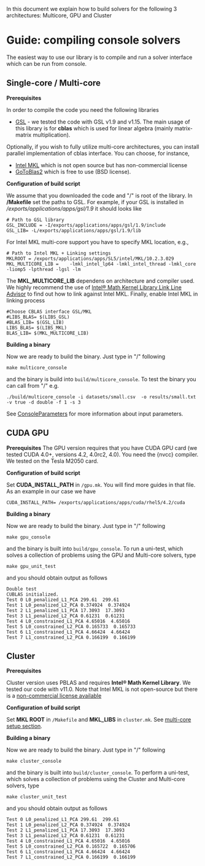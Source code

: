 In this document we explain how to build solvers for the following 3 architectures: Multicore, GPU and Cluster




# Guide: compiling console solvers #

The easiest way to use our library is to compile and run a solver interface which can be run from console.


## Single-core / Multi-core ##

**Prerequisites**

In order to compile the code you need the following libraries
  * [GSL](http://www.gnu.org/software/gsl/) - we tested the code with GSL v1.9 and v1.15. The main usage of this library is for **cblas** which is used for linear algebra (mainly matrix-matrix multiplication).

Optionally, if you wish to fully utilize multi-core architectures, you can install parallel implementation of cblas interface. You can choose, for instance,
  * [Intel MKL](http://software.intel.com/en-us/intel-mkl) which is not open source but has non-commercial license
  * [GoToBlas2](http://www.tacc.utexas.edu/tacc-projects/gotoblas2) which is free to use (BSD license).

**Configuration of build script**

We assume that you downloaded the code and "/" is  root of the library.
In **/Makefile** set the paths to GSL. For example, if your GSL is installed in
_/exports/applications/apps/gsl/1.9_ it should looks like
```
# Path to GSL library
GSL_INCLUDE = -I/exports/applications/apps/gsl/1.9/include
GSL_LIB= -L/exports/applications/apps/gsl/1.9/lib
```

For Intel MKL multi-core support you have to specify MKL location, e.g.,
```
# Path to Intel MKL + Linking settings
MKLROOT = /exports/applications/apps/SL5/intel/MKL/10.2.3.029
MKL_MULTICORE_LIB =    -lmkl_intel_lp64 -lmkl_intel_thread -lmkl_core -liomp5 -lpthread -lgsl -lm  
```
The  **MKL\_MULTICORE\_LIB** dependens on architecture and compiler used. We highly recommend the use of [Intel® Math Kernel Library Link Line Advisor](http://software.intel.com/sites/products/mkl/) to find out how to link against Intel MKL.
Finally, enable Intel MKL in linking process
```
#Choose CBLAS interface GSL/MKL
#LIBS_BLAS= $(LIBS_GSL)
#BLAS_LIB= $(GSL_LIB)
LIBS_BLAS= $(LIBS_MKL)
BLAS_LIB= $(MKL_MULTICORE_LIB)

```


**Building a binary**

Now we are ready to build the binary. Just type in "/" following
```
make multicore_console
```
and the binary is build into `build/multicore_console`.
To test the binary you can call from "/" e.g.
```
./build/multicore_console -i datasets/small.csv  -o results/small.txt -v true -d double -f 1 -s 3
```
See [ConsoleParameters](ConsoleParameters.md) for more information about input parameters.

## CUDA GPU ##

**Prerequisites** The GPU version requires that you have CUDA GPU card (we tested CUDA 4.0+, versions 4.2, 4.0rc2, 4.0). You need the {nvcc} compiler. We tested on the Tesla M2050 card.

**Configuration of build script**

Set **CUDA\_INSTALL\_PATH** in `/gpu.mk`. You will find more guides in that file. As an example in our case we have
```
CUDA_INSTALL_PATH= /exports/applications/apps/cuda/rhel5/4.2/cuda
```

**Building a binary**

Now we are ready to build the binary. Just type in "/" following
```
make gpu_console
```
and the binary is built into `build/gpu_console`.
To run a uni-test, which solves a collection of problems using the GPU and Multi-core solvers, type
```
make gpu_unit_test
```
and you should obtain output as follows
```
Double test
CUBLAS initialized.
Test 0 L0_penalized_L1_PCA 299.61  299.61
Test 1 L0_penalized_L2_PCA 0.374924  0.374924
Test 2 L1_penalized_L1_PCA 17.3093  17.3093
Test 3 L1_penalized_L2_PCA 0.61231  0.61231
Test 4 L0_constrained_L1_PCA 4.65016  4.65016
Test 5 L0_constrained_L2_PCA 0.165733  0.165733
Test 6 L1_constrained_L1_PCA 4.66424  4.66424
Test 7 L1_constrained_L2_PCA 0.166199  0.166199
```


## Cluster ##

**Prerequisites**

Cluster version uses PBLAS and requires **Intel® Math Kernel Library**. We tested our code with v11.0. Note that Intel MKL is not open-source but there is a [non-commercial license available](http://software.intel.com/en-us/non-commercial-software-development)

**Configuration of build script**

Set **MKL ROOT** in `/Makefile`
and **MKL\_LIBS** in `cluster.mk`. See [multi-core setup section](Building#Single-core_/_Multi-core.md).

**Building a binary**

Now we are ready to build the binary. Just type in "/" following
```
make cluster_console
```
and the binary is built into `build/cluster_console`.
To perform a uni-test, which solves a collection of problems using the Cluster and Multi-core solvers,  type
```
make cluster_unit_test
```
and you should obtain output as follows
```
Test 0 L0_penalized_L1_PCA 299.61  299.61
Test 1 L0_penalized_L2_PCA 0.374924  0.374924
Test 2 L1_penalized_L1_PCA 17.3093  17.3093
Test 3 L1_penalized_L2_PCA 0.61231  0.61231
Test 4 L0_constrained_L1_PCA 4.65016  4.65016
Test 5 L0_constrained_L2_PCA 0.165722  0.165706
Test 6 L1_constrained_L1_PCA 4.66424  4.66424
Test 7 L1_constrained_L2_PCA 0.166199  0.166199
```